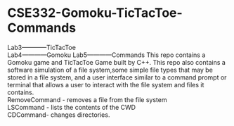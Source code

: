 # CSE332-Gomoku-TicTacToe-Commands

Lab3————TicTacToe   
Lab4————Gomoku
Lab5————Commands
This repo contains a Gomoku game and TicTacToe Game built by C++.
This repo also contains a software simulation of a file system,some simple file types that may be stored in a file system, and a user interface similar to a command prompt or terminal that allows a user to interact with the file system and files it contains.     
RemoveCommand - removes a file from the file system   
LSCommand - lists the contents of the CWD   
CDCommand- changes directories.    


